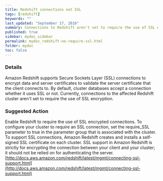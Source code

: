 ```yaml
---
title: Redshift connections not SSL
tags: [redshift]
keywords: ""
last_updated: "September 17, 2016"
summary: Connections to Redshift aren't set to require the use of SSL encryption.
published: true
sidebar: mydoc_sidebar
permalink: mydoc_redshift-no-require-ssl.html
folder: mydoc
toc: false
---
```


### Details  
Amazon Redshift supports Secure Sockets Layer (SSL) connections to encrypt data and server certificates to validate the server certificate that the client connects to. By default, cluster databases accept a connection whether it uses SSL or not. Currently, connections to the affected Redshift cluster aren't set to require the use of SSL encryption.  

### Suggested Action  
Enable Redshift to require the use of SSL encrypted connections. To configure your cluster to require an SSL connection, set the require_SSL parameter to true in the parameter group that is associated with the cluster. To support SSL connections, Amazon Redshift creates and installs a self-signed SSL certificate on each cluster. SSL support in Amazon Redshift is strictly for encrypting the connection between your client and your cluster; it should not be relied on for authenticating the server.
[http://docs.aws.amazon.com/redshift/latest/mgmt/connecting-ssl-support.html](http://docs.aws.amazon.com/redshift/latest/mgmt/connecting-ssl-support.html)
